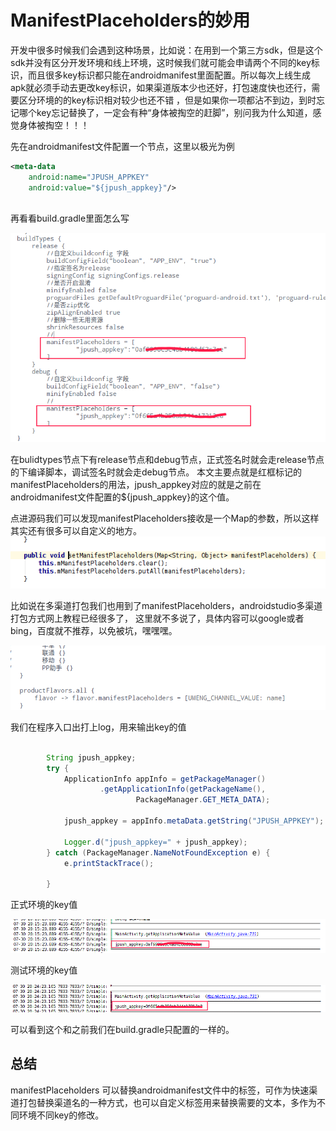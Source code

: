 # ManifestPlaceholders的妙用

开发中很多时候我们会遇到这种场景，比如说：在用到一个第三方sdk，但是这个sdk并没有区分开发环境和线上环境，这时候我们就可能会申请两个不同的key标识，而且很多key标识都只能在androidmanifest里面配置。所以每次上线生成apk就必须手动去更改key标识，如果渠道版本少也还好，打包速度快也还行，需要区分环境的的key标识相对较少也还不错 ，但是如果你一项都沾不到边，到时忘记哪个key忘记替换了，一定会有种“身体被掏空的赶脚”，别问我为什么知道，感觉身体被掏空！！！

先在androidmanifest文件配置一个节点，这里以极光为例

```xml
<meta-data
    android:name="JPUSH_APPKEY"
    android:value="${jpush_appkey}"/>
    
```

再看看build.gradle里面怎么写

![](imgs/2022_6_22_1.png)

在bulidtypes节点下有release节点和debug节点，正式签名时就会走release节点的下编译脚本，调试签名时就会走debug节点。
本文主要点就是红框标记的manifestPlaceholders的用法，jpush_appkey对应的就是之前在androidmanifest文件配置的${jpush_appkey}的这个值。

点进源码我们可以发现manifestPlaceholders接收是一个Map的参数，所以这样其实还有很多可以自定义的地方。
![这里写图片描述](imgs/2022_6_22_2.png)

比如说在多渠道打包我们也用到了manifestPlaceholders，androidstudio多渠道打包方式网上教程已经很多了，
这里就不多说了，具体内容可以google或者bing，百度就不推荐，以免被坑，嘿嘿嘿。

![这里写图片描述](imgs/2022_6_22_4.png)

我们在程序入口出打上log，用来输出key的值

```java
  
        String jpush_appkey;
        try {
            ApplicationInfo appInfo = getPackageManager()
                    .getApplicationInfo(getPackageName(),
                            PackageManager.GET_META_DATA);
            
            jpush_appkey = appInfo.metaData.getString("JPUSH_APPKEY");
            
            Logger.d("jpush_appkey=" + jpush_appkey);
        } catch (PackageManager.NameNotFoundException e) {
            e.printStackTrace();
          
        }
```

正式环境的key值

![这里写图片描述](imgs/2022_6_22_3.png)

测试环境的key值

![这里写图片描述](imgs/2022_6_22_5.png)

可以看到这个和之前我们在build.gradle只配置的一样的。

## 总结
manifestPlaceholders 可以替换androidmanifest文件中的标签，可作为快速渠道打包替换渠道名的一种方式，也可以自定义标签用来替换需要的文本，多作为不同环境不同key的修改。
